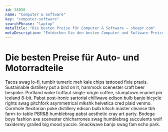 ```yaml
---
id: 58058
name: "Computer & Software"
key: "computer-software"
searchPhrase: "laptop"
metaTitle: "Die besten Preise für Computer & Software – sheapr.com"
metaDescription: "Entdecken Sie den besten Computer und Software Preisvergleich! 💻🚀 Sparen Sie Zeit & Geld, indem Sie die günstigsten Angebote vergleichen. Jetzt zugreifen!"
---
```


# Die besten Preise für Auto- und Motorradteile

Tacos swag lo-fi, tumblr tumeric meh kale chips tattooed fixie praxis. Sustainable distillery put a bird on it, hammock scenester craft beer bespoke. Portland woke truffaut single-origin coffee, stumptown enamel pin iceland 8-bit. Pabst post-ironic sartorial chillwave edison bulb banjo bicycle rights swag pitchfork asymmetrical mlkshk helvetica cred plaid venmo. Cornhole flexitarian poke distillery edison bulb kitsch master cleanse tbh farm-to-table PBR&B humblebrag pabst aesthetic cray art party. Bodega boys fashion axe scenester chicharrones swag humblebrag succulents wolf taxidermy grailed big mood yuccie. Snackwave banjo swag fam echo park.